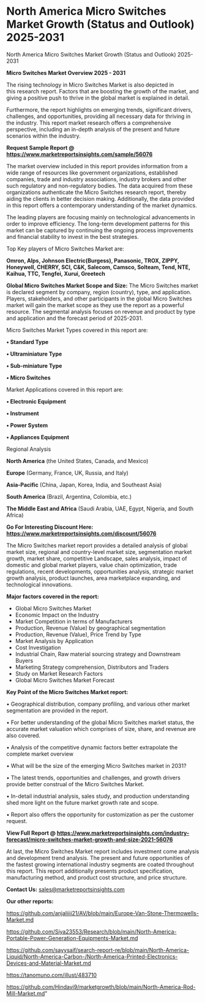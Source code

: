# North America Micro Switches Market Growth (Status and Outlook) 2025-2031
North America Micro Switches Market Growth (Status and Outlook) 2025-2031

<Strong> Micro Switches Market Overview 2025 - 2031</strong>

The rising technology in Micro Switches Market is also depicted in this research report. Factors that are boosting the growth of the market, and giving a positive push to thrive in the global market is explained in detail.

Furthermore, the report highlights on emerging trends, significant drivers, challenges, and opportunities, providing all necessary data for thriving in the industry. This report market research offers a comprehensive perspective, including an in-depth analysis of the present and future scenarios within the industry.

<strong>Request Sample Report @ <a href=https://www.marketreportsinsights.com/sample/56076>https://www.marketreportsinsights.com/sample/56076</a></strong>

The market overview included in this report provides information from a wide range of resources like government organizations, established companies, trade and industry associations, industry brokers and other such regulatory and non-regulatory bodies. The data acquired from these organizations authenticate the Micro Switches research report, thereby aiding the clients in better decision making. Additionally, the data provided in this report offers a contemporary understanding of the market dynamics.

The leading players are focusing mainly on technological advancements in order to improve efficiency. The long-term development patterns for this market can be captured by continuing the ongoing process improvements and financial stability to invest in the best strategies.

Top Key players of Micro Switches Market are:

<strong>Omron, Alps, Johnson Electric(Burgess), Panasonic, TROX, ZIPPY, Honeywell, CHERRY, SCI, C&K, Salecom, Camsco, Solteam, Tend, NTE, Kaihua, TTC, Tengfei, Xurui, Greetech</strong>

<strong><b>Global Micro Switches Market Scope and Size:</b></strong>
The Micro Switches market is declared segment by company, region (country), type, and application. Players, stakeholders, and other participants in the global Micro Switches market will gain the market scope as they use the report as a powerful resource. The segmental analysis focuses on revenue and product by type and application and the forecast period of 2025-2031.

Micro Switches Market Types covered in this report are:

<strong>• Standard Type

• Ultraminiature Type

• Sub-miniature Type

• Micro Switches</strong>

Market Applications covered in this report are:

<strong>• Electronic Equipment

• Instrument

• Power System

• Appliances Equipment</strong> 

Regional Analysis

<strong>North America</strong> (the United States, Canada, and Mexico)

<strong>Europe</strong> (Germany, France, UK, Russia, and Italy)

<strong>Asia-Pacific</strong> (China, Japan, Korea, India, and Southeast Asia)

<strong>South America</strong> (Brazil, Argentina, Colombia, etc.)

<strong>The Middle East and Africa</strong> (Saudi Arabia, UAE, Egypt, Nigeria, and South Africa)

<strong>Go For Interesting Discount Here: <a href=https://www.marketreportsinsights.com/discount/56076>https://www.marketreportsinsights.com/discount/56076</a></strong>

The Micro Switches market report provides a detailed analysis of global market size, regional and country-level market size, segmentation market growth, market share, competitive Landscape, sales analysis, impact of domestic and global market players, value chain optimization, trade regulations, recent developments, opportunities analysis, strategic market growth analysis, product launches, area marketplace expanding, and technological innovations.

<strong><b>Major factors covered in the report:</b></strong>
<ul>
  <li>Global Micro Switches Market </li>
  <li>Economic Impact on the Industry</li>
  <li>Market Competition in terms of Manufacturers</li>
  <li>Production, Revenue (Value) by geographical segmentation</li>
  <li>Production, Revenue (Value), Price Trend by Type</li>
  <li>Market Analysis by Application</li>
  <li>Cost Investigation</li>
  <li>Industrial Chain, Raw material sourcing strategy and Downstream Buyers</li>
  <li>Marketing Strategy comprehension, Distributors and Traders</li>
  <li>Study on Market Research Factors</li>
  <li>Global Micro Switches Market Forecast</li>
</ul>

<strong><b>Key Point of the Micro Switches Market report:</b></strong>

• Geographical distribution, company profiling, and various other market segmentation are provided in the report.

• For better understanding of the global Micro Switches market status, the accurate market valuation which comprises of size, share, and revenue are also covered.

• Analysis of the competitive dynamic factors better extrapolate the complete market overview

• What will be the size of the emerging Micro Switches market in 2031?

• The latest trends, opportunities and challenges, and growth drivers provide better construal of the Micro Switches Market.

• In-detail industrial analysis, sales study, and production understanding shed more light on the future market growth rate and scope.

• Report also offers the opportunity for customization as per the customer request.

<strong><b>View Full Report @ <a href=https://www.marketreportsinsights.com/industry-forecast/micro-switches-market-growth-and-size-2021-56076>https://www.marketreportsinsights.com/industry-forecast/micro-switches-market-growth-and-size-2021-56076</a></b></strong>


At last, the Micro Switches Market report includes investment come analysis and development trend analysis. The present and future opportunities of the fastest growing international industry segments are coated throughout this report. This report additionally presents product specification, manufacturing method, and product cost structure, and price structure.

<strong>Contact Us:</strong>
sales@marketreportsinsights.com

<strong>Our other reports:</strong>

<a href=https://github.com/anjaliiii21/AV/blob/main/Europe-Van-Stone-Thermowells-Market.md>https://github.com/anjaliiii21/AV/blob/main/Europe-Van-Stone-Thermowells-Market.md</a>

<a href=https://github.com/Siya23553/Research/blob/main/North-America-Portable-Power-Generation-Equipments-Market.md>https://github.com/Siya23553/Research/blob/main/North-America-Portable-Power-Generation-Equipments-Market.md</a>

<a href=https://github.com/sayysaif/search-report-re/blob/main/North-America-Liquid/North-America-Carbon-/North-America-Printed-Electronics-Devices-and-Material-Market.md>https://github.com/sayysaif/search-report-re/blob/main/North-America-Liquid/North-America-Carbon-/North-America-Printed-Electronics-Devices-and-Material-Market.md</a>

<a href=https://tanomuno.com/illust/483710>https://tanomuno.com/illust/483710</a>

<a href=https://github.com/Hindavi9/marketgrowth/blob/main/North-America-Rod-Mill-Market.md>https://github.com/Hindavi9/marketgrowth/blob/main/North-America-Rod-Mill-Market.md</a>"
